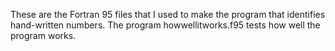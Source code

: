These are the Fortran 95 files that I used to make the program that identifies hand-written numbers.
The program howwellitworks.f95 tests how well the program works.
